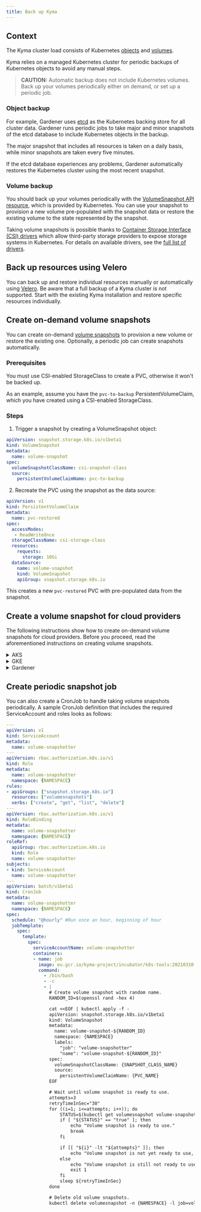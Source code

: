 ```yaml
---
title: Back up Kyma
---
```


## Context

The Kyma cluster load consists of Kubernetes [objects](https://kubernetes.io/docs/concepts/overview/working-with-objects/kubernetes-objects/) and [volumes](https://kubernetes.io/docs/concepts/storage/volumes/).

Kyma relies on a managed Kubernetes cluster for periodic backups of Kubernetes objects to avoid any manual steps.

>**CAUTION:** Automatic backup does not include Kubernetes volumes. Back up your volumes periodically either on demand, or set up a periodic job.

### Object backup

For example, Gardener uses [etcd](https://etcd.io/) as the Kubernetes backing store for all cluster data. Gardener runs periodic jobs to take major and minor snapshots of the etcd database to include Kubernetes objects in the backup.

The major snapshot that includes all resources is taken on a daily basis, while minor snapshots are taken every five minutes.

If the etcd database experiences any problems, Gardener automatically restores the Kubernetes cluster using the most recent snapshot.

### Volume backup

You should back up your volumes periodically with the [VolumeSnapshot API resource](https://kubernetes.io/docs/concepts/storage/volume-snapshots/#volumesnapshots), which is provided by Kubernetes. You can use your snapshot to provision a new volume pre-populated with the snapshot data or restore the existing volume to the state represented by the snapshot.

Taking volume snapshots is possible thanks to [Container Storage Interface (CSI) drivers](https://kubernetes-csi.github.io/docs/) which allow third-party storage providers to expose storage systems in Kubernetes. For details on available drivers, see the [full list of drivers](https://kubernetes-csi.github.io/docs/drivers.html).

## Back up resources using Velero

You can back up and restore individual resources manually or automatically using [Velero](https://velero.io/docs/). Be aware that a full backup of a Kyma cluster is not supported. Start with the existing Kyma installation and restore specific resources individually.

## Create on-demand volume snapshots

You can create on-demand [volume snapshots](https://kubernetes.io/docs/concepts/storage/volume-snapshots/) to provision a new volume or restore the existing one. Optionally, a periodic job can create snapshots automatically.

### Prerequisites

You must use CSI-enabled StorageClass to create a PVC, otherwise it won't be backed up.

As an example, assume you have the `pvc-to-backup` PersistentVolumeClaim, which you have created using a CSI-enabled StorageClass.

### Steps

1. Trigger a snapshot by creating a VolumeSnapshot object:

  ```yaml
  apiVersion: snapshot.storage.k8s.io/v1beta1
  kind: VolumeSnapshot
  metadata:
    name: volume-snapshot
  spec:
    volumeSnapshotClassName: csi-snapshot-class
    source:
      persistentVolumeClaimName: pvc-to-backup
  ```

2. Recreate the PVC using the snapshot as the data source:

  ```yaml
  apiVersion: v1
  kind: PersistentVolumeClaim
  metadata:
    name: pvc-restored
  spec:
    accessModes:
     - ReadWriteOnce
    storageClassName: csi-storage-class
    resources:
      requests:
        storage: 10Gi
    dataSource:
      name: volume-snapshot
      kind: VolumeSnapshot
      apiGroup: snapshot.storage.k8s.io
  ```

  This creates a new `pvc-restored` PVC with pre-populated data from the snapshot.

## Create a volume snapshot for cloud providers

The following instructions show how to create on-demand volume snapshots for cloud providers. Before you proceed, read the aforementioned instructions on creating volume snapshots.

<div tabs name="backup-providers">
  <details>
  <summary label="AKS">
  AKS
  </summary>

### Prerequisites

The minimum supported Kubernetes version is 1.17.

### Steps

1. [Install the CSI driver](https://github.com/kubernetes-sigs/azuredisk-csi-driver/blob/master/docs/install-csi-driver-master.md).
2. [Create a volume snapshot](https://github.com/kubernetes-sigs/azuredisk-csi-driver/tree/master/deploy/example/snapshot).

  </details>
  <details>
  <summary label="GKE">
  GKE
  </summary>

### Prerequisites

The minimum supported Kubernetes version is 1.14.

### Steps

1. [Enable the required feature gate on the cluster](https://cloud.google.com/kubernetes-engine/docs/how-to/gce-pd-csi-driver).
2. Check out [the repository for the Google Compute Engine Persistent Disk (GCE PD) CSI driver](https://github.com/kubernetes-sigs/gcp-compute-persistent-disk-csi-driver) for details on how to use volume snapshots on GKE.

  </details>

  <details>
  <summary label="Gardener GCP">
  Gardener
  </summary>

### Prerequisites

As of Kubernetes version 1.18, Gardener GCP and AWS use CSI drivers by default and supports taking volume snapshots out of the box.
Gardener Azure does not currently support CSI drivers, that's why you cannot use volume snapshots. This support is planned for Kubernetes 1.19. For details, see [this issue](https://github.com/gardener/gardener-extension-provider-azure/issues/3).

### Steps

1. Create a VolumeSnapshotClass:

  ```yaml
  apiVersion: snapshot.storage.k8s.io/v1beta1
  kind: VolumeSnapshotClass
  metadata:
    annotations:
      snapshot.storage.kubernetes.io/is-default-class: "true"
    name: snapshot-class
  driver: <differs for GCP and AWS>
  deletionPolicy: Delete
  ```

  Driver for GCP must be `pd.csi.storage.gke.io`, for AWS it's `ebs.csi.aws.com`.
  
2. Create a VolumeSnapshot resource:

  ```yaml
  apiVersion: snapshot.storage.k8s.io/v1beta1
  kind: VolumeSnapshot
  metadata:
    name: snapshot
  spec:
    source:
      persistentVolumeClaimName: {PVC_NAME}
  ```

3. Wait until the **READYTOUSE** field has the `true` status to verify that the snapshot was taken successfully:

  ```bash
  kubectl get volumesnapshot -w
  ```

  </details>
 </div>

## Create periodic snapshot job

You can also create a CronJob to handle taking volume snapshots periodically. A sample CronJob definition that includes the required ServiceAccount and roles looks as follows:

```yaml
---
apiVersion: v1
kind: ServiceAccount
metadata:
  name: volume-snapshotter
---
apiVersion: rbac.authorization.k8s.io/v1
kind: Role
metadata:
  name: volume-snapshotter
  namespace: {NAMESPACE}
rules:
- apiGroups: ["snapshot.storage.k8s.io"]
  resources: ["volumesnapshots"]
  verbs: ["create", "get", "list", "delete"]
---
apiVersion: rbac.authorization.k8s.io/v1
kind: RoleBinding
metadata:
  name: volume-snapshotter
  namespace: {NAMESPACE}
roleRef:
  apiGroup: rbac.authorization.k8s.io
  kind: Role
  name: volume-snapshotter
subjects:
- kind: ServiceAccount
  name: volume-snapshotter
---
apiVersion: batch/v1beta1
kind: CronJob
metadata:
  name: volume-snapshotter
  namespace: {NAMESPACE}
spec:
  schedule: "@hourly" #Run once an hour, beginning of hour
  jobTemplate:
    spec:
      template:
        spec:
          serviceAccountName: volume-snapshotter
          containers:
          - name: job
            image: eu.gcr.io/kyma-project/incubator/k8s-tools:20210310-c03fb8b6
            command:
              - /bin/bash
              - -c
              - |
                # Create volume snapshot with random name.
                RANDOM_ID=$(openssl rand -hex 4)

                cat <<EOF | kubectl apply -f -
                apiVersion: snapshot.storage.k8s.io/v1beta1
                kind: VolumeSnapshot
                metadata:
                  name: volume-snapshot-${RANDOM_ID}
                  namespace: {NAMESPACE}
                  labels:
                    "job": "volume-snapshotter"
                    "name": "volume-snapshot-${RANDOM_ID}"
                spec:
                  volumeSnapshotClassName: {SNAPSHOT_CLASS_NAME}
                  source:
                    persistentVolumeClaimName: {PVC_NAME}
                EOF

                # Wait until volume snapshot is ready to use.
                attempts=3
                retryTimeInSec="30"
                for ((i=1; i<=attempts; i++)); do
                    STATUS=$(kubectl get volumesnapshot volume-snapshot-${RANDOM_ID} -n {NAMESPACE} -o jsonpath='{.status.readyToUse}')
                    if [ "${STATUS}" == "true" ]; then
                        echo "Volume snapshot is ready to use."
                        break
                    fi

                    if [[ "${i}" -lt "${attempts}" ]]; then
                        echo "Volume snapshot is not yet ready to use, let's wait ${retryTimeInSec} seconds and retry. Attempts ${i} of ${attempts}."
                    else
                        echo "Volume snapshot is still not ready to use after ${attempts} attempts, giving up."
                        exit 1
                    fi
                    sleep ${retryTimeInSec}
                done

                # Delete old volume snapshots.
                kubectl delete volumesnapshot -n {NAMESPACE} -l job=volume-snapshotter,name!=volume-snapshot-${RANDOM_ID}
```
